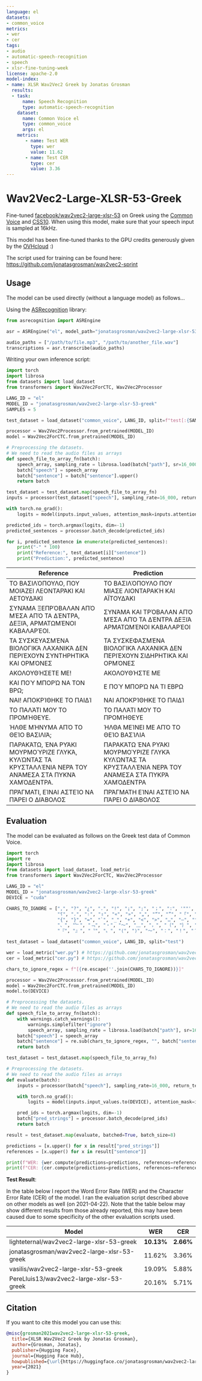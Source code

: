 ```yaml
---
language: el
datasets:
- common_voice
metrics:
- wer
- cer
tags:
- audio
- automatic-speech-recognition
- speech
- xlsr-fine-tuning-week
license: apache-2.0
model-index:
- name: XLSR Wav2Vec2 Greek by Jonatas Grosman
  results:
  - task: 
      name: Speech Recognition
      type: automatic-speech-recognition
    dataset:
      name: Common Voice el
      type: common_voice
      args: el
    metrics:
       - name: Test WER
         type: wer
         value: 11.62
       - name: Test CER
         type: cer
         value: 3.36
---
```


# Wav2Vec2-Large-XLSR-53-Greek

Fine-tuned [facebook/wav2vec2-large-xlsr-53](https://huggingface.co/facebook/wav2vec2-large-xlsr-53) on Greek using the [Common Voice](https://huggingface.co/datasets/common_voice) and [CSS10](https://github.com/Kyubyong/css10).
When using this model, make sure that your speech input is sampled at 16kHz.

This model has been fine-tuned thanks to the GPU credits generously given by the [OVHcloud](https://www.ovhcloud.com/en/public-cloud/ai-training/) :)

The script used for training can be found here: https://github.com/jonatasgrosman/wav2vec2-sprint

## Usage

The model can be used directly (without a language model) as follows...

Using the [ASRecognition](https://github.com/jonatasgrosman/asrecognition) library:

```python
from asrecognition import ASREngine

asr = ASREngine("el", model_path="jonatasgrosman/wav2vec2-large-xlsr-53-greek")

audio_paths = ["/path/to/file.mp3", "/path/to/another_file.wav"]
transcriptions = asr.transcribe(audio_paths)
```

Writing your own inference script:

```python
import torch
import librosa
from datasets import load_dataset
from transformers import Wav2Vec2ForCTC, Wav2Vec2Processor

LANG_ID = "el"
MODEL_ID = "jonatasgrosman/wav2vec2-large-xlsr-53-greek"
SAMPLES = 5

test_dataset = load_dataset("common_voice", LANG_ID, split=f"test[:{SAMPLES}]")

processor = Wav2Vec2Processor.from_pretrained(MODEL_ID)
model = Wav2Vec2ForCTC.from_pretrained(MODEL_ID)

# Preprocessing the datasets.
# We need to read the audio files as arrays
def speech_file_to_array_fn(batch):
    speech_array, sampling_rate = librosa.load(batch["path"], sr=16_000)
    batch["speech"] = speech_array
    batch["sentence"] = batch["sentence"].upper()
    return batch

test_dataset = test_dataset.map(speech_file_to_array_fn)
inputs = processor(test_dataset["speech"], sampling_rate=16_000, return_tensors="pt", padding=True)

with torch.no_grad():
    logits = model(inputs.input_values, attention_mask=inputs.attention_mask).logits

predicted_ids = torch.argmax(logits, dim=-1)
predicted_sentences = processor.batch_decode(predicted_ids)

for i, predicted_sentence in enumerate(predicted_sentences):
    print("-" * 100)
    print("Reference:", test_dataset[i]["sentence"])
    print("Prediction:", predicted_sentence)
```

| Reference  | Prediction |
| ------------- | ------------- |
| ΤΟ ΒΑΣΙΛΌΠΟΥΛΟ, ΠΟΥ ΜΟΙΆΖΕΙ ΛΕΟΝΤΑΡΆΚΙ ΚΑΙ ΑΕΤΟΥΔΆΚΙ | ΤΟ ΒΑΣΙΛΌΠΟΥΛΟ ΠΟΥ ΜΙΑΣΕ ΛΙΟΝΤΑΡΑΚΉ ΚΑΙ ΑΪΤΟΥΔΆΚΙ |
| ΣΥΝΆΜΑ ΞΕΠΡΌΒΑΛΑΝ ΑΠΌ ΜΈΣΑ ΑΠΌ ΤΑ ΔΈΝΤΡΑ, ΔΕΞΙΆ, ΑΡΜΑΤΩΜΈΝΟΙ ΚΑΒΑΛΑΡΈΟΙ. | ΣΥΝΆΜΑ ΚΑΙ ΤΡΌΒΑΛΑΝ ΑΠΌ ΜΈΣΑ ΑΠΌ ΤΑ ΔΈΝΤΡΑ ΔΕΞΙΆ ΑΡΜΑΤΩΜΈΝΟΙ ΚΑΒΑΛΑΡΈΟΙ |
| ΤΑ ΣΥΣΚΕΥΑΣΜΈΝΑ ΒΙΟΛΟΓΙΚΆ ΛΑΧΑΝΙΚΆ ΔΕΝ ΠΕΡΙΈΧΟΥΝ ΣΥΝΤΗΡΗΤΙΚΆ ΚΑΙ ΟΡΜΌΝΕΣ | ΤΑ ΣΥΣΚΕΦΑΣΜΈΝΑ ΒΙΟΛΟΓΙΚΆ ΛΑΧΑΝΙΚΆ ΔΕΝ ΠΕΡΙΈΧΟΥΝ ΣΙΔΗΡΗΤΙΚΆ ΚΑΙ ΟΡΜΌΝΕΣ |
| ΑΚΟΛΟΥΘΉΣΕΤΕ ΜΕ! | ΑΚΟΛΟΥΘΉΣΤΕ ΜΕ |
| ΚΑΙ ΠΟΎ ΜΠΟΡΏ ΝΑ ΤΟΝ ΒΡΩ; | Ε ΠΟΎ ΜΠΟΡΏ ΝΑ ΤΙ ΕΒΡΩ |
| ΝΑΙ! ΑΠΟΚΡΊΘΗΚΕ ΤΟ ΠΑΙΔΊ | ΝΑΙ ΑΠΟΚΡΊΘΗΚΕ ΤΟ ΠΑΙΔΊ |
| ΤΟ ΠΑΛΆΤΙ ΜΟΥ ΤΟ ΠΡΟΜΉΘΕΥΕ. | ΤΟ ΠΑΛΆΤΙ ΜΟΥ ΤΟ ΠΡΟΜΉΘΕΥΕ |
| ΉΛΘΕ ΜΉΝΥΜΑ ΑΠΌ ΤΟ ΘΕΊΟ ΒΑΣΙΛΙΆ; | ΉΛΘΑ ΜΕΊΝΕΙ ΜΕ ΑΠΌ ΤΟ ΘΕΊΟ ΒΑΣΊΛΙΑ |
| ΠΑΡΑΚΆΤΩ, ΈΝΑ ΡΥΆΚΙ ΜΟΥΡΜΟΎΡΙΖΕ ΓΛΥΚΆ, ΚΥΛΏΝΤΑΣ ΤΑ ΚΡΥΣΤΑΛΛΈΝΙΑ ΝΕΡΆ ΤΟΥ ΑΝΆΜΕΣΑ ΣΤΑ ΠΥΚΝΆ ΧΑΜΌΔΕΝΤΡΑ. | ΠΑΡΑΚΆΤΩ ΈΝΑ ΡΥΆΚΙ ΜΟΥΡΜΟΎΡΙΖΕ ΓΛΥΚΆ ΚΥΛΏΝΤΑΣ ΤΑ ΚΡΥΣΤΑΛΛΈΝΙΑ ΝΕΡΆ ΤΟΥ ΑΝΆΜΕΣΑ ΣΤΑ ΠΥΚΡΆ ΧΑΜΌΔΕΝΤΡΑ |
| ΠΡΆΓΜΑΤΙ, ΕΊΝΑΙ ΑΣΤΕΊΟ ΝΑ ΠΆΡΕΙ Ο ΔΙΆΒΟΛΟΣ | ΠΡΆΓΜΑΤΗ ΕΊΝΑΙ ΑΣΤΕΊΟ ΝΑ ΠΆΡΕΙ Ο ΔΙΆΒΟΛΟΣ |

## Evaluation

The model can be evaluated as follows on the Greek test data of Common Voice.

```python
import torch
import re
import librosa
from datasets import load_dataset, load_metric
from transformers import Wav2Vec2ForCTC, Wav2Vec2Processor

LANG_ID = "el"
MODEL_ID = "jonatasgrosman/wav2vec2-large-xlsr-53-greek"
DEVICE = "cuda"

CHARS_TO_IGNORE = [",", "?", "¿", ".", "!", "¡", ";", "；", ":", '""', "%", '"', "�", "ʿ", "·", "჻", "~", "՞",
                   "؟", "،", "।", "॥", "«", "»", "„", "“", "”", "「", "」", "‘", "’", "《", "》", "(", ")", "[", "]",
                   "{", "}", "=", "`", "_", "+", "<", ">", "…", "–", "°", "´", "ʾ", "‹", "›", "©", "®", "—", "→", "。",
                   "、", "﹂", "﹁", "‧", "～", "﹏", "，", "｛", "｝", "（", "）", "［", "］", "【", "】", "‥", "〽",
                   "『", "』", "〝", "〟", "⟨", "⟩", "〜", "：", "！", "？", "♪", "؛", "/", "\\\\", "º", "−", "^", "ʻ", "ˆ"]

test_dataset = load_dataset("common_voice", LANG_ID, split="test")

wer = load_metric("wer.py") # https://github.com/jonatasgrosman/wav2vec2-sprint/blob/main/wer.py
cer = load_metric("cer.py") # https://github.com/jonatasgrosman/wav2vec2-sprint/blob/main/cer.py

chars_to_ignore_regex = f"[{re.escape(''.join(CHARS_TO_IGNORE))}]"

processor = Wav2Vec2Processor.from_pretrained(MODEL_ID)
model = Wav2Vec2ForCTC.from_pretrained(MODEL_ID)
model.to(DEVICE)

# Preprocessing the datasets.
# We need to read the audio files as arrays
def speech_file_to_array_fn(batch):
    with warnings.catch_warnings():
        warnings.simplefilter("ignore")
        speech_array, sampling_rate = librosa.load(batch["path"], sr=16_000)
    batch["speech"] = speech_array
    batch["sentence"] = re.sub(chars_to_ignore_regex, "", batch["sentence"]).upper()
    return batch

test_dataset = test_dataset.map(speech_file_to_array_fn)

# Preprocessing the datasets.
# We need to read the audio files as arrays
def evaluate(batch):
    inputs = processor(batch["speech"], sampling_rate=16_000, return_tensors="pt", padding=True)

    with torch.no_grad():
        logits = model(inputs.input_values.to(DEVICE), attention_mask=inputs.attention_mask.to(DEVICE)).logits

    pred_ids = torch.argmax(logits, dim=-1)
    batch["pred_strings"] = processor.batch_decode(pred_ids)
    return batch

result = test_dataset.map(evaluate, batched=True, batch_size=8)

predictions = [x.upper() for x in result["pred_strings"]]
references = [x.upper() for x in result["sentence"]]

print(f"WER: {wer.compute(predictions=predictions, references=references, chunk_size=1000) * 100}")
print(f"CER: {cer.compute(predictions=predictions, references=references, chunk_size=1000) * 100}")
```

**Test Result**:

In the table below I report the Word Error Rate (WER) and the Character Error Rate (CER) of the model. I ran the evaluation script described above on other models as well (on 2021-04-22). Note that the table below may show different results from those already reported, this may have been caused due to some specificity of the other evaluation scripts used.

| Model | WER | CER |
| ------------- | ------------- | ------------- |
| lighteternal/wav2vec2-large-xlsr-53-greek | **10.13%** | **2.66%** |
| jonatasgrosman/wav2vec2-large-xlsr-53-greek | 11.62% | 3.36% |
| vasilis/wav2vec2-large-xlsr-53-greek | 19.09% | 5.88% |
| PereLluis13/wav2vec2-large-xlsr-53-greek | 20.16% | 5.71% |

## Citation
If you want to cite this model you can use this:

```bibtex
@misc{grosman2021wav2vec2-large-xlsr-53-greek,
  title={XLSR Wav2Vec2 Greek by Jonatas Grosman},
  author={Grosman, Jonatas},
  publisher={Hugging Face},
  journal={Hugging Face Hub},
  howpublished={\url{https://huggingface.co/jonatasgrosman/wav2vec2-large-xlsr-53-greek}},
  year={2021}
}
```
